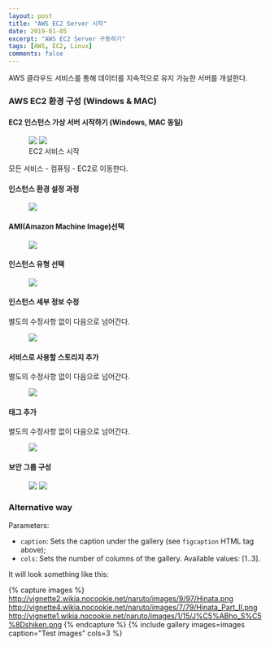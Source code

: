```yaml
---
layout: post
title: "AWS EC2 Server 시작"
date: 2019-01-05
excerpt: "AWS EC2 Server 구동하기"
tags: [AWS, EC2, Linux]
comments: false
---
```


AWS 클라우드 서비스를 통해 데이터를 지속적으로 유지 가능한 서버를 개설한다.  

### AWS EC2 환경 구성 (Windows & MAC)

#### EC2 인스턴스 가상 서버 시작하기 (Windows, MAC 동일)

<figure class="half">
	<a href="{{site.url}}/assets/img/aws/aws_main.JPG"><img src="{{site.url}}/assets/img/aws/aws_main.JPG"></a>
	<a href="{{site.url}}/assets/img/aws/ec2_start.JPG"><img src="{{site.url}}/assets/img/aws/ec2_start.JPG"></a>
	<figcaption>EC2 서비스 시작</figcaption>
</figure>

모든 서비스 - 컴퓨팅 - EC2로 이동한다.

#### 인스턴스 환경 설정 과정

<figure>
	<a href="{{site.url}}/assets/img/aws/ec2_start_1.JPG"><img src="{{site.url}}/assets/img/aws/ec2_start_1.JPG"></a>
</figure>

#### AMI(Amazon Machine Image)선택

<figure>
	<a href="{{site.url}}/assets/img/aws/ec2_start_2.JPG"><img src="{{site.url}}/assets/img/aws/ec2_start_2.JPG"></a>
</figure>

#### 인스턴스 유형 선택

<figure>
	<a href="{{site.url}}/assets/img/aws/ec2_start_3.JPG"><img src="{{site.url}}/assets/img/aws/ec2_start_3.JPG"></a>
</figure>

#### 인스턴스 세부 정보 수정

별도의 수정사항 없이 다음으로 넘어간다.

<figure>
	<a href="{{site.url}}/assets/img/aws/ec2_start_4.JPG"><img src="{{site.url}}/assets/img/aws/ec2_start_4.JPG"></a>
</figure>

#### 서비스로 사용할 스토리지 추가

별도의 수정사항 없이 다음으로 넘어간다.

<figure>
	<a href="{{site.url}}/assets/img/aws/ec2_start_5.JPG"><img src="{{site.url}}/assets/img/aws/ec2_start_5.JPG"></a>
</figure>

#### 태그 추가

별도의 수정사항 없이 다음으로 넘어간다.

<figure>
	<a href="{{site.url}}/assets/img/aws/ec2_start_6.JPG"><img src="{{site.url}}/assets/img/aws/ec2_start_6.JPG"></a>
</figure>

#### 보안 그룹 구성

<figure class="half">
	<a href="{{site.url}}/assets/img/aws/ec2_start_7.JPG"><img src="{{site.url}}/assets/img/aws/ec2_start_7.JPG"></a>
	<a href="{{site.url}}/assets/img/aws/ec2_start_8.JPG"><img src="{{site.url}}/assets/img/aws/ec2_start_8.JPG"></a>
</figure>

### Alternative way

Parameters:

- `caption`: Sets the caption under the gallery (see `figcaption` HTML tag above);
- `cols`: Sets the number of columns of the gallery.
Available values: [1..3].

It will look something like this:

{% capture images %}
	http://vignette2.wikia.nocookie.net/naruto/images/9/97/Hinata.png
	http://vignette4.wikia.nocookie.net/naruto/images/7/79/Hinata_Part_II.png
	http://vignette1.wikia.nocookie.net/naruto/images/1/15/J%C5%ABho_S%C5%8Dshiken.png
{% endcapture %}
{% include gallery images=images caption="Test images" cols=3 %}
